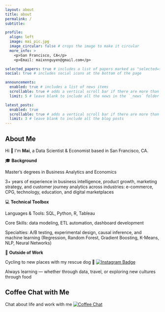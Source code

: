 ```yaml
---
layout: about
title: about
permalink: /
subtitle:

profile:
  align: left
  image: mai_pic.jpg
  image_circular: false # crops the image to make it circular
  more_info: >
    <p>San Francisco, CA</p>
    <p>Email: maixnnguyen@gmail.com</p>

selected_papers: true # includes a list of papers marked as "selected={true}"
social: true # includes social icons at the bottom of the page

announcements:
  enabled: true # includes a list of news items
  scrollable: true # adds a vertical scroll bar if there are more than 3 news items
  limit: 5 # leave blank to include all the news in the `_news` folder

latest_posts:
  enabled: true
  scrollable: true # adds a vertical scroll bar if there are more than 3 new posts items
  limit: 3 # leave blank to include all the blog posts
---
```


## About Me
Hi 👋 I'm **Mai**, a Data Scientist & Economist based in San Francisco, CA.

🎓 **Background**

Master’s degrees in Business Analytics and Economics

3+ years of experience in business intelligence, product growth, marketing strategy, and customer journey analytics across industries: e-commerce, CPG, technology, education, and digital marketplaces

💻 **Technical Toolbox**

Languages & Tools: SQL, Python, R, Tableau

Core Skills: data modeling, ETL automation, dashboard development

Specialties: A/B testing, experimental design, causal inference, and machine learning (Regression, Random Forest, Gradient Boosting, K-Means, NLP, Neural Networks)

🚴 **Outside of Work**

Cycling to new places with my rescue dog 🐶  [![Instagram Badge](https://img.shields.io/badge/-@dobby.onthego-DD2A7B?logo=instagram&logoColor=white&style=flat)](https://www.instagram.com/dobby.onthego)

Always learning — whether through data, travel, or exploring new cultures through food

## Coffee Chat with Me
Chat about life and work with me  [![Coffee Chat](https://img.shields.io/badge/Coffee%20Chat-☕-brown?style=flat&logo=googlecalendar&logoColor=white)](https://calendar.app.google/8XBUEKdCZgpz1XqE8)
